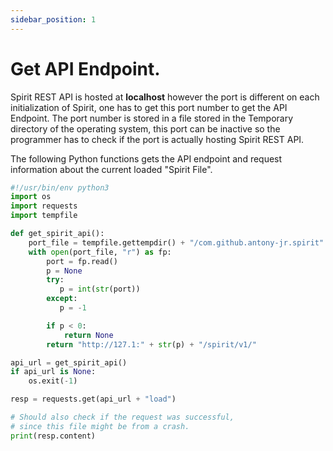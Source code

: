 ```yaml
---
sidebar_position: 1
---
```


# Get API Endpoint.

Spirit REST API is hosted at **localhost** however the port is different on each initialization of
Spirit, one has to get this port number to get the API Endpoint. The port number is stored in a
file stored in the Temporary directory of the operating system, this port can be inactive so the 
programmer has to check if the port is actually hosting Spirit REST API.


The following Python functions gets the API endpoint and request information about the current loaded
"Spirit File".

```python
#!/usr/bin/env python3
import os
import requests
import tempfile

def get_spirit_api():
    port_file = tempfile.gettempdir() + "/com.github.antony-jr.spirit"
    with open(port_file, "r") as fp:
        port = fp.read()
        p = None
        try:
           p = int(str(port))
        except:
           p = -1

        if p < 0:
            return None
        return "http://127.1:" + str(p) + "/spirit/v1/"

api_url = get_spirit_api()
if api_url is None:
    os.exit(-1)

resp = requests.get(api_url + "load")

# Should also check if the request was successful,
# since this file might be from a crash.
print(resp.content)
```
